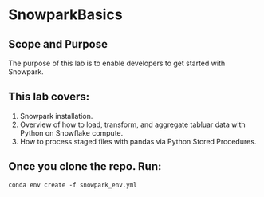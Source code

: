 # SnowparkBasics


## Scope and Purpose
The purpose of this lab is to enable developers to get started with Snowpark.

## This lab covers:
1. Snowpark installation.
2. Overview of how to load, transform, and aggregate tabluar data with Python on Snowflake compute.
3. How to process staged files with pandas via Python Stored Procedures.

## Once you clone the repo. Run:
```
conda env create -f snowpark_env.yml 
```
